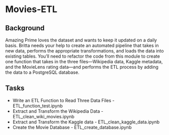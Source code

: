 # Movies-ETL

## Background
Amazing Prime loves the dataset and wants to keep it updated on a daily basis. Britta needs your help to create an automated pipeline that takes in new data, performs the appropriate transformations, and loads the data into existing tables. You’ll need to refactor the code from this module to create one function that takes in the three files—Wikipedia data, Kaggle metadata, and the MovieLens rating data—and performs the ETL process by adding the data to a PostgreSQL database.

## Tasks

- Write an ETL Function to Read Three Data Files - ETL_function_test.ipynb 
- Extract and Transform the Wikipedia Data - ETL_clean_wiki_movies.ipynb 
- Extract and Transform the Kaggle data - ETL_clean_kaggle_data.ipynb 
- Create the Movie Database - ETL_create_database.ipynb 